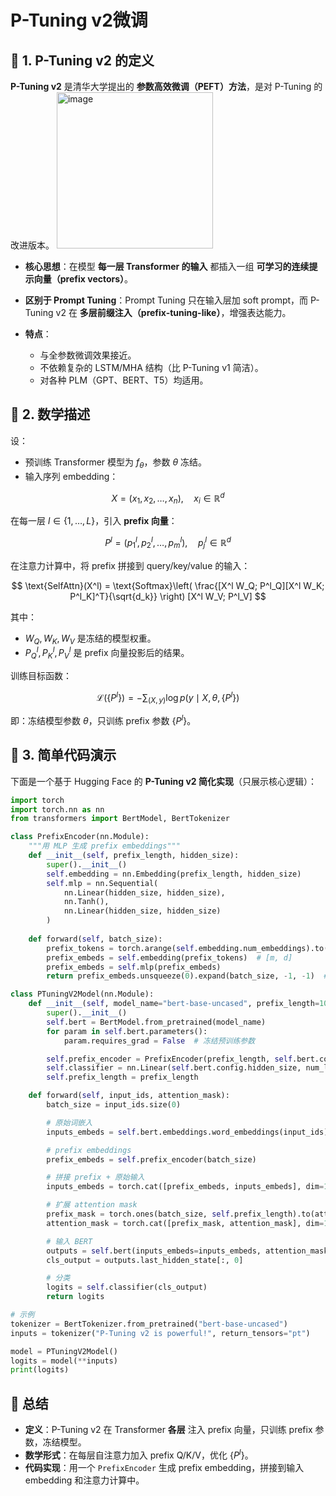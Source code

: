 # P-Tuning v2微调

## 📖 1. P-Tuning v2 的定义

**P-Tuning v2** 是清华大学提出的 **参数高效微调（PEFT）方法**，是对 P-Tuning 的改进版本。
<img width="250" height="250" alt="image" src="https://github.com/user-attachments/assets/c4b2d742-c5fb-4f3b-ae3c-1c4645b46a5e" />


* **核心思想**：在模型 **每一层 Transformer 的输入** 都插入一组 **可学习的连续提示向量（prefix vectors）**。
* **区别于 Prompt Tuning**：Prompt Tuning 只在输入层加 soft prompt，而 P-Tuning v2 在 **多层前缀注入（prefix-tuning-like）**，增强表达能力。
* **特点**：

  * 与全参数微调效果接近。
  * 不依赖复杂的 LSTM/MHA 结构（比 P-Tuning v1 简洁）。
  * 对各种 PLM（GPT、BERT、T5）均适用。



## 📖 2. 数学描述

设：

* 预训练 Transformer 模型为 $f_\theta$，参数 $\theta$ 冻结。
* 输入序列 embedding：

$$
X = (x_1, x_2, \dots, x_n), \quad x_i \in \mathbb{R}^d
$$

在每一层 $l \in \{1, \dots, L\}$，引入 **prefix 向量**：

$$
P^l = (p^l_1, p^l_2, \dots, p^l_m), \quad p^l_j \in \mathbb{R}^d
$$

在注意力计算中，将 prefix 拼接到 query/key/value 的输入：

$$
\text{SelfAttn}(X^l) = \text{Softmax}\left( \frac{[X^l W_Q; P^l_Q][X^l W_K; P^l_K]^T}{\sqrt{d_k}} \right) [X^l W_V; P^l_V]
$$

其中：

* $W_Q, W_K, W_V$ 是冻结的模型权重。
* $P^l_Q, P^l_K, P^l_V$ 是 prefix 向量投影后的结果。

训练目标函数：

$$
\mathcal{L}(\{P^l\}) = - \sum_{(X, y)} \log p(y \mid X, \theta, \{P^l\})
$$

即：冻结模型参数 $\theta$，只训练 prefix 参数 $\{P^l\}$。



## 📖 3. 简单代码演示

下面是一个基于 Hugging Face 的 **P-Tuning v2 简化实现**（只展示核心逻辑）：

```python
import torch
import torch.nn as nn
from transformers import BertModel, BertTokenizer

class PrefixEncoder(nn.Module):
    """用 MLP 生成 prefix embeddings"""
    def __init__(self, prefix_length, hidden_size):
        super().__init__()
        self.embedding = nn.Embedding(prefix_length, hidden_size)
        self.mlp = nn.Sequential(
            nn.Linear(hidden_size, hidden_size),
            nn.Tanh(),
            nn.Linear(hidden_size, hidden_size)
        )
    
    def forward(self, batch_size):
        prefix_tokens = torch.arange(self.embedding.num_embeddings).to(self.embedding.weight.device)
        prefix_embeds = self.embedding(prefix_tokens)  # [m, d]
        prefix_embeds = self.mlp(prefix_embeds)
        return prefix_embeds.unsqueeze(0).expand(batch_size, -1, -1)  # [B, m, d]

class PTuningV2Model(nn.Module):
    def __init__(self, model_name="bert-base-uncased", prefix_length=10, num_labels=2):
        super().__init__()
        self.bert = BertModel.from_pretrained(model_name)
        for param in self.bert.parameters():
            param.requires_grad = False  # 冻结预训练参数

        self.prefix_encoder = PrefixEncoder(prefix_length, self.bert.config.hidden_size)
        self.classifier = nn.Linear(self.bert.config.hidden_size, num_labels)
        self.prefix_length = prefix_length

    def forward(self, input_ids, attention_mask):
        batch_size = input_ids.size(0)

        # 原始词嵌入
        inputs_embeds = self.bert.embeddings.word_embeddings(input_ids)

        # prefix embeddings
        prefix_embeds = self.prefix_encoder(batch_size)

        # 拼接 prefix + 原始输入
        inputs_embeds = torch.cat([prefix_embeds, inputs_embeds], dim=1)

        # 扩展 attention mask
        prefix_mask = torch.ones(batch_size, self.prefix_length).to(attention_mask.device)
        attention_mask = torch.cat([prefix_mask, attention_mask], dim=1)

        # 输入 BERT
        outputs = self.bert(inputs_embeds=inputs_embeds, attention_mask=attention_mask)
        cls_output = outputs.last_hidden_state[:, 0]

        # 分类
        logits = self.classifier(cls_output)
        return logits

# 示例
tokenizer = BertTokenizer.from_pretrained("bert-base-uncased")
inputs = tokenizer("P-Tuning v2 is powerful!", return_tensors="pt")

model = PTuningV2Model()
logits = model(**inputs)
print(logits)
```



## 📖 总结

* **定义**：P-Tuning v2 在 Transformer **各层** 注入 prefix 向量，只训练 prefix 参数，冻结模型。
* **数学形式**：在每层自注意力加入 prefix Q/K/V，优化 $\{P^l\}$。
* **代码实现**：用一个 `PrefixEncoder` 生成 prefix embedding，拼接到输入 embedding 和注意力计算中。


